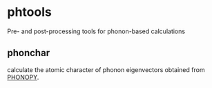 # phtools
Pre- and post-processing tools for phonon-based calculations

## phonchar
  calculate the atomic character of phonon eigenvectors obtained from [PHONOPY](https://phonopy.github.io/phonopy).
